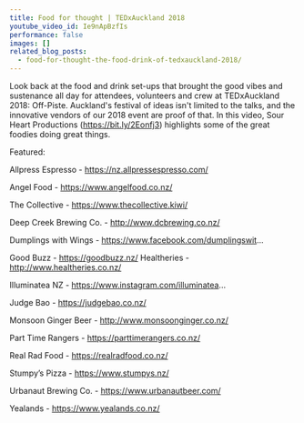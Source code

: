 ```yaml
---
title: Food for thought | TEDxAuckland 2018
youtube_video_id: Ie9nApBzfIs
performance: false
images: []
related_blog_posts:
  - food-for-thought-the-food-drink-of-tedxauckland-2018/
---
```


Look back at the food and drink set-ups that brought the good vibes and sustenance all day for attendees, volunteers and crew at TEDxAuckland 2018: Off-Piste. Auckland's festival of ideas isn't limited to the talks, and the innovative vendors of our 2018 event are proof of that. In this video, Sour Heart Productions (https://bit.ly/2Eonfj3) highlights some of the great foodies doing great things.

Featured:

Allpress Espresso - https://nz.allpressespresso.com/

Angel Food - https://www.angelfood.co.nz/

The Collective - https://www.thecollective.kiwi/

Deep Creek Brewing Co. - http://www.dcbrewing.co.nz/

Dumplings with Wings - https://www.facebook.com/dumplingswit...

Good Buzz - https://goodbuzz.nz/ Healtheries - http://www.healtheries.co.nz/

Illuminatea NZ - https://www.instagram.com/illuminatea...

Judge Bao - https://judgebao.co.nz/

Monsoon Ginger Beer - http://www.monsoonginger.co.nz/

Part Time Rangers - https://parttimerangers.co.nz/

Real Rad Food - https://realradfood.co.nz/

Stumpy’s Pizza - https://www.stumpys.nz/

Urbanaut Brewing Co. - https://www.urbanautbeer.com/

Yealands - https://www.yealands.co.nz/
